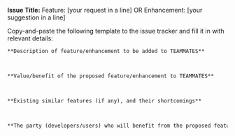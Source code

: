 **Issue Title:** Feature: [your request in a line] OR Enhancement: [your suggestion in a line]

Copy-and-paste the following template to the issue tracker and fill it in with relevant details:
```markdown
**Description of feature/enhancement to be added to TEAMMATES**



**Value/benefit of the proposed feature/enhancement to TEAMMATES**



**Existing similar features (if any), and their shortcomings**



**The party (developers/users) who will benefit from the proposed feature/enhancement**
```
